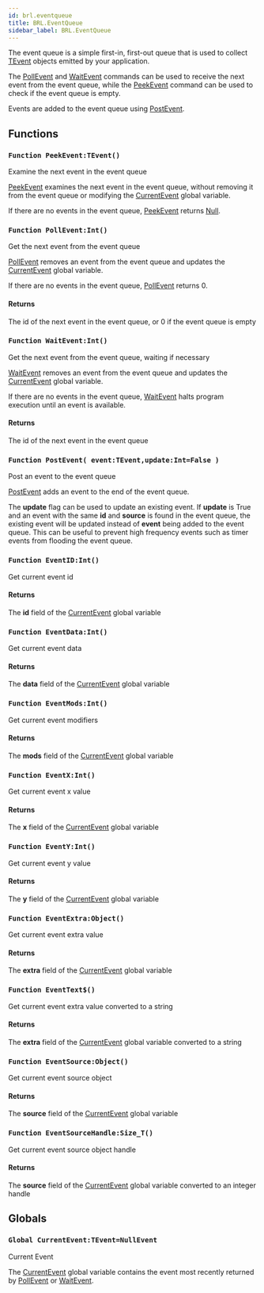 ```yaml
---
id: brl.eventqueue
title: BRL.EventQueue
sidebar_label: BRL.EventQueue
---
```




The event queue is a simple first-in, first-out queue that is used to collect 
[TEvent](../../brl/brl.event/tevent) objects emitted by your application.

The [PollEvent](../../brl/brl.eventqueue/#function-pollevent-int) and [WaitEvent](../../brl/brl.eventqueue/#function-waitevent-int) commands can be used to receive the next event from the event
queue, while the [PeekEvent](../../brl/brl.eventqueue/#function-peekevent-tevent) command can be used to check if the event queue is empty.

Events are added to the event queue using [PostEvent](../../brl/brl.eventqueue/#function-postevent-event-tevent-update-int-false).


## Functions

### `Function PeekEvent:TEvent()`

Examine the next event in the event queue


[PeekEvent](../../brl/brl.eventqueue/#function-peekevent-tevent) examines the next event in the event queue, without removing it from the
event queue or modifying the [CurrentEvent](../../brl/brl.eventqueue/#global-currentevent-tevent-nullevent) global variable.

If there are no events in the event queue, [PeekEvent](../../brl/brl.eventqueue/#function-peekevent-tevent) returns [Null](../../brl/brl.blitz/#null).



### `Function PollEvent:Int()`

Get the next event from the event queue


[PollEvent](../../brl/brl.eventqueue/#function-pollevent-int) removes an event from the event queue and updates the [CurrentEvent](../../brl/brl.eventqueue/#global-currentevent-tevent-nullevent)
global variable.

If there are no events in the event queue, [PollEvent](../../brl/brl.eventqueue/#function-pollevent-int) returns 0.


#### Returns
The id of the next event in the event queue, or 0 if the event queue is empty



### `Function WaitEvent:Int()`

Get the next event from the event queue, waiting if necessary


[WaitEvent](../../brl/brl.eventqueue/#function-waitevent-int) removes an event from the event queue and updates the [CurrentEvent](../../brl/brl.eventqueue/#global-currentevent-tevent-nullevent)
global variable.

If there are no events in the event queue, [WaitEvent](../../brl/brl.eventqueue/#function-waitevent-int) halts program execution until
an event is available.


#### Returns
The id of the next event in the event queue



### `Function PostEvent( event:TEvent,update:Int=False )`

Post an event to the event queue

[PostEvent](../../brl/brl.eventqueue/#function-postevent-event-tevent-update-int-false) adds an event to the end of the event queue.

The <b>update</b> flag can be used to update an existing event. If <b>update</b> is True
and an event with the same <b>id</b> and <b>source</b> is found in the event
queue, the existing event will be updated instead of <b>event</b>
being added to the event queue. This can be useful to prevent high frequency
events such as timer events from flooding the event queue.



### `Function EventID:Int()`

Get current event id

#### Returns
The <b>id</b> field of the [CurrentEvent](../../brl/brl.eventqueue/#global-currentevent-tevent-nullevent) global variable



### `Function EventData:Int()`

Get current event data

#### Returns
The <b>data</b> field of the [CurrentEvent](../../brl/brl.eventqueue/#global-currentevent-tevent-nullevent) global variable



### `Function EventMods:Int()`

Get current event modifiers

#### Returns
The <b>mods</b> field of the [CurrentEvent](../../brl/brl.eventqueue/#global-currentevent-tevent-nullevent) global variable



### `Function EventX:Int()`

Get current event x value

#### Returns
The <b>x</b> field of the [CurrentEvent](../../brl/brl.eventqueue/#global-currentevent-tevent-nullevent) global variable



### `Function EventY:Int()`

Get current event y value

#### Returns
The <b>y</b> field of the [CurrentEvent](../../brl/brl.eventqueue/#global-currentevent-tevent-nullevent) global variable



### `Function EventExtra:Object()`

Get current event extra value

#### Returns
The <b>extra</b> field of the [CurrentEvent](../../brl/brl.eventqueue/#global-currentevent-tevent-nullevent) global variable



### `Function EventText$()`

Get current event extra value converted to a string

#### Returns
The <b>extra</b> field of the [CurrentEvent](../../brl/brl.eventqueue/#global-currentevent-tevent-nullevent) global variable converted to a string



### `Function EventSource:Object()`

Get current event source object

#### Returns
The <b>source</b> field of the [CurrentEvent](../../brl/brl.eventqueue/#global-currentevent-tevent-nullevent) global variable



### `Function EventSourceHandle:Size_T()`

Get current event source object handle

#### Returns
The <b>source</b> field of the [CurrentEvent](../../brl/brl.eventqueue/#global-currentevent-tevent-nullevent) global variable converted to an integer handle



## Globals

### `Global CurrentEvent:TEvent=NullEvent`

Current Event

The [CurrentEvent](../../brl/brl.eventqueue/#global-currentevent-tevent-nullevent) global variable contains the event most recently returned by
[PollEvent](../../brl/brl.eventqueue/#function-pollevent-int) or [WaitEvent](../../brl/brl.eventqueue/#function-waitevent-int).



